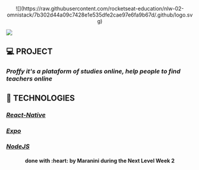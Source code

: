 <p align="center">
![](https://raw.githubusercontent.com/rocketseat-education/nlw-02-omnistack/7b302d44a09c7428e1e535dfe2cae97e6fa9b67d/.github/logo.svg)
</p>


![](https://github.com/rocketseat-education/nlw-02-omnistack/blob/master/.github/proffy.png?raw=true)


## 💻 PROJECT

  ### *Proffy it's a plataform of studies online, help people to find teachers online*
  
## 🚀 TECHNOLOGIES

  ### [*React-Native*](https://reactnative.dev/)
  ### [*Expo*](https://expo.io/)
  ### [*NodeJS*](https://nodejs.org/en/)
  
  
  <h4 align="center">done with :heart: by Maranini during the Next Level Week 2</h4>
